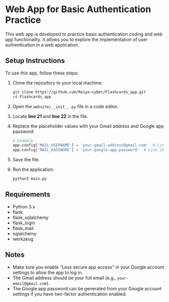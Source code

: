 # Web App for Basic Authentication Practice

This web app is developed to practice basic authentication coding and web app functionality. It allows you to explore the implementation of user authentication in a web application.

## Setup Instructions

To use this app, follow these steps:

1. Clone the repository to your local machine:
    ```bash
    git clone https://github.com/Reiya-cyber/Flashcards_app.git
    cd Flashcards_app
    ```

2. Open the `website/__init__.py` file in a code editor.

3. Locate **line 21** and **line 22** in the file.

4. Replace the placeholder values with your Gmail address and Google app password:
    ```python
    # Example
    app.config['MAIL_USERNAME'] = 'your-gmail-address@gmail.com'  # Line 21
    app.config['MAIL_PASSWORD'] = 'your-google-app-password'  # Line 22
    ```

5. Save the file.

6. Run the application:
    ```bash
    python3 main.py
    ```

## Requirements

- Python 3.x
- flask
- flask_sqlalchemy
- flask_login
- flask_mail
- sqlalchemy
- werkzeug

## Notes

- Make sure you enable "Less secure app access" in your Google account settings to allow the app to log in.
- The Gmail address should be your full email (e.g., `your-email@gmail.com`).
- The Google app password can be generated from your Google account settings if you have two-factor authentication enabled.
